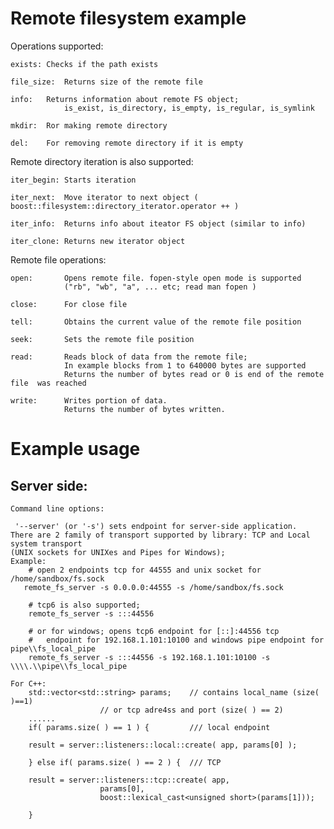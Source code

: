 Remote filesystem example
===============

Operations supported: 

    exists:	Checks if the path exists
    
    file_size:	Returns size of the remote file
    
    info:	Returns information about remote FS object;
                is_exist, is_directory, is_empty, is_regular, is_symlink
    
    mkdir:	Ror making remote directory
    
    del:	For removing remote directory if it is empty
    
Remote directory iteration is also supported:

    iter_begin: Starts iteration

    iter_next:  Move iterator to next object ( boost::filesystem::directory_iterator.operator ++ )

    iter_info:  Returns info about iteator FS object (similar to info)

    iter_clone: Returns new iterator object

Remote file operations:
        
    open:       Opens remote file. fopen-style open mode is supported
                ("rb", "wb", "a", ... etc; read man fopen )

    close:      For close file

    tell:       Obtains the current value of the remote file position

    seek:       Sets the remote file position
    
    read:       Reads block of data from the remote file; 
                In example blocks from 1 to 640000 bytes are supported
                Returns the number of bytes read or 0 is end of the remote file  was reached

    write:      Writes portion of data.
                Returns the number of bytes written.

Example usage
=====================

Server side:
-------
    Command line options:
    
     '--server' (or '-s') sets endpoint for server-side application. 
    There are 2 family of transport supported by library: TCP and Local system transport 
    (UNIX sockets for UNIXes and Pipes for Windows); 
	Example: 
	    # open 2 endpoints tcp for 44555 and unix socket for /home/sandbox/fs.sock
	   remote_fs_server -s 0.0.0.0:44555 -s /home/sandbox/fs.sock

	    # tcp6 is also supported; 
	    remote_fs_server -s :::44556  

	    # or for windows; opens tcp6 endpoint for [::]:44556 tcp 
	    #	endpoint for 192.168.1.101:10100 and windows pipe endpoint for pipe\\fs_local_pipe
	    remote_fs_server -s :::44556 -s 192.168.1.101:10100 -s \\\\.\\pipe\\fs_local_pipe

	For C++:
	    std::vector<std::string> params;	// contains local_name (size( )==1) 
						// or tcp adre4ss and port (size( ) == 2)
	    ......
	    if( params.size( ) == 1 ) {         /// local endpoint

		result = server::listeners::local::create( app, params[0] );

	    } else if( params.size( ) == 2 ) {  /// TCP

		result = server::listeners::tcp::create( app,
                        params[0],
                        boost::lexical_cast<unsigned short>(params[1]));

	    }
	    
    
